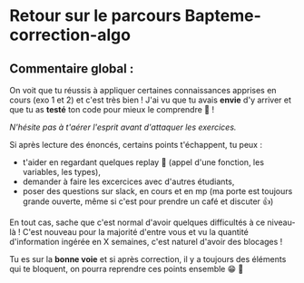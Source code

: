 # Retour sur le parcours Bapteme-correction-algo

## Commentaire global :

On voit que tu réussis à appliquer certaines connaissances apprises en cours (exo 1 et 2) et c'est très bien ! 
J'ai vu que tu avais **envie** d'y arriver et que tu as **testé** ton code pour mieux le comprendre :muscle: !

*N'hésite pas à t'aérer l'esprit avant d'attaquer les exercices.* 

Si après lecture des énoncés, certains points t'échappent, tu peux : 

- t'aider en regardant quelques replay 🙂 (appel d'une fonction, les variables, les types), 
- demander à faire les excercices avec d'autres étudiants, 
- poser des questions sur slack, en cours et en mp (ma porte est toujours grande ouverte, même si c'est pour prendre un café et discuter :+1:)

En tout cas, sache que c'est normal d'avoir quelques difficultés à ce niveau-là ! C'est nouveau pour la majorité d'entre vous et vu la quantité d'information ingérée en X semaines, c'est naturel d'avoir des blocages !

Tu es sur la **bonne voie** et si après correction, il y a toujours des éléments qui te bloquent, on pourra reprendre ces points ensemble 😁 :muscle: 
